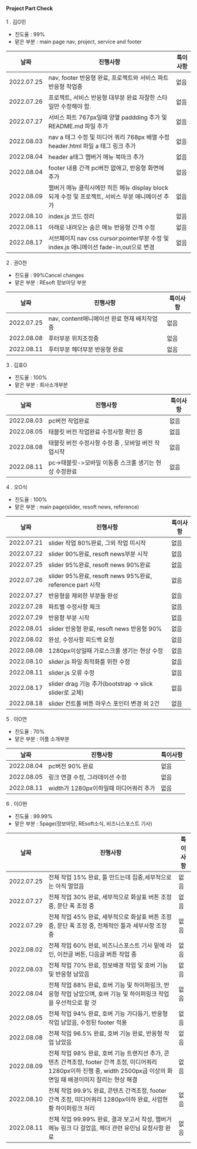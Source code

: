 #### Project Part Check

1 . 김O민

* 진도율 : 99%
* 맡은 부분 : main page nav, project, service and footer

|날짜|진행사항|특이사항|
|---|---|---|
|2022.07.25|nav, footer 반응형 완료, 프로젝트와 서비스 파트 반응형 작업중|없음|
|2022.07.26|프로젝트, 서비스 반응형 대부분 완료 자잘한 스타일만 수정해야 함.|없음|
|2022.07.27|서비스 파트 767px일때 양옆 paddding 추가 및 README.md 파일 추가|없음|
|2022.08.03|nav a 태그 수정 및 미디어 쿼리 768px 배열 수정 header.html 파일 a 태그 링크 추가|없음|
|2022.08.04|header a태그 햄버거 메뉴 북마크 추가|없음|
|2022.08.04|footer 내용 간격 pc버전 없애고, 반응형 화면에 추가|없음|
|2022.08.09|햄버거 메뉴 클릭시에만 히든 메뉴 display block 되게 수정 및 프로젝트, 서비스 부분 애니메이션 추가|없음|
|2022.08.10|index.js 코드 정리|없음|
|2022.08.11|아래로 내려오는 숨은 메뉴 반응형 간격 수정|없음|
|2022.08.17|서브페이지 nav css cursor:pointer부분 수정 및 index.js 애니메이션 fade-in,out으로 변경|없음|

2 . 권O찬

* 진도율 : 99%Cancel changes
* 맡은 부분 : REsoft 정보마당 부분
 
|날짜|진행사항|특이사항|
|---|---|---|
|2022.07.25|nav, content애니메이션 완료 현재 배치작업 중|없음|
|2022.08.08|푸터부분 위치조정중|없음|
|2022.08.11|푸터부분 헤더부분 반응형 완료|없음| 

3 . 김효O

* 진도율 : 100%
* 맡은 부분 : 회사소개부분

|날짜|진행사항|특이사항|
|---|---|---|
|2022.08.03|pc버전 작업완료|없음|
|2022.08.05|태블릿 버전 작업완료 수정사항 확인 중|없음|
|2022.08.08|태블릿 버전 수정사항 수정 중 , 모바일 버전 작업시작|없음|
|2022.08.11|pc->태블릿->모바일 이동중 스크롤 생기는 현상 수정완료|없음|

4 . 오O식

* 진도율 : 100%
* 맡은 부분 : main page(slider, resoft news, reference)

|날짜|진행사항|특이사항|
|---|---|---|
|2022.07.21|slider 작업 80%완료, 그외 작업 미시작|없음|
|2022.07.22|slider 90%완료, resoft news부분 시작|없음|
|2022.07.25|slider 95%완료, resoft news 90%완료|없음|
|2022.07.26|slider 95%완료, resoft news 95%완료, reference part 시작|없음|
|2022.07.27|반응형을 제외한 부분들 완성|없음|
|2022.07.28|파트별 수정사항 체크|없음|
|2022.07.29|반응형 부분 시작|없음|
|2022.08.01|slider 반응형 완료, resoft news 반응형 90%|없음|
|2022.08.02|완성, 수정사항 피드백 요청|없음|
|2022.08.08|1280px이상일때 가로스크롤 생기는 현상 수정|없음|
|2022.08.10|slider.js 파일 최적화를 위한 수정|없음|
|2022.08.11|slider.js 오류 수정|없음|
|2022.08.17|slider drag 기능 추가(bootstrap -> slick slider로 교체)|없음|
|2022.08.18|slider 컨트롤 버튼 마우스 포인터 변경 외 2건|없음|


5 . 이O연


* 진도율 : 70%
* 맡은 부분 : 어플 소개부분

|날짜|진행사항|특이사항|
|---|---|---|
|2022.08.04|pc버전 90% 완료|없음|
|2022.08.05|링크 연결 수정, 그라데이션 수정|없음|
|2022.08.11|width가 1280px이하일때 미디어쿼리 추가|없음


6 . 이O현

* 진도율 : 99.99%
* 맡은 부분 : 5page(정보마당, REsoft소식, 비즈니스포스트 기사)

|날짜|진행사항|특이사항|
|---|---|---|
|2022.07.25|전체 작업 15% 완료, 틀 만드는데 집중,세부적으로는 아직 멀었음|없음|
|2022.07.27|전체 작업 30% 완료, 세부적으로 화살표 버튼 조정 중, 문단 폭 조정 중|없음|
|2022.07.29|전체 작업 45% 완료, 세부적으로 화살표 버튼 조정 중, 문단 폭 조정 중, 전체적인 틀과 세부사항 조정 중|없음|
|2022.08.02|전체 작업 60% 완료, 비즈니스포스트 기사 밑에 라인, 이전글 버튼, 다음글 버튼 작업 중|없음|
|2022.08.03|전체 작업 70% 완료, 정보배경 작업 및 호버 기능 및 반응형 남았음|없음|
|2022.08.04|전체 작업 88% 완료, 호버 기능 및 하이퍼링크, 반응형 작업 남았으며, 호버 기능 및 하이퍼링크 작업을 우선적으로 할 것|없음|
|2022.08.05|전체 작업 94% 완료, 호버 기능 가다듬기, 반응형 작업 남았음, 수정된 footer 적용|없음|
|2022.08.08|전체 작업 96.5% 완료, 호버 기능 완료, 반응형 작업 남았음|없음|
|2022.08.09|전체 작업 98% 완료, 호버 기능 트랜지션 추가, 콘텐츠 간격조정, footer 간격 조정, 미디어쿼리 1280px이하 진행 중, width 2500px급 이상의 화면일 때 배경이미지 잘리는 현상 해결|없음|
|2022.08.10|전체 작업 99.9% 완료, 콘텐츠 간격조정, footer 간격 조정, 미디어쿼리 1280px이하 완료, 사업현황 하이퍼링크 처리|없음|
|2022.08.11|전체 작업 99.99% 완료, 결과 보고서 작성, 햄버거 메뉴 링크 다 걸었음, 헤더 관련 유민님 요청사항 완료|없음|

